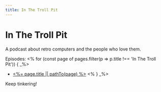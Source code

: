 ```yaml
---
title: In The Troll Pit
---
```


# In The Troll Pit

A podcast about retro computers and the people who love them.

Episodes:
<% for (const page of pages.filter(p => p.title !== 'In The Troll Pit')) { _%>
* [<%= page.title || pathTo(page) %>](<%= pathTo(page) %>)
<% } _%>

Keep tinkering!